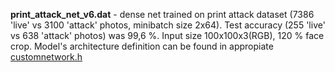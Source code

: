**print_attack_net_v6.dat** - dense net trained on print attack dataset (7386 'live' vs 3100 'attack' photos, minibatch size 2x64). Test accuracy (255 'live' vs 638 'attack' photos) was 99,6 %. Input size 100x100x3(RGB), 120 % face crop. Model's architecture definition can be found in appropiate [customnetwork.h](https://github.com/pi-null-mezon/FaceAntiSpoofing/blob/a377b2810384bf81a57a4f293ce7e5f33f059621/PrintAttack/CVLearner/customnetwork.h#L43)
